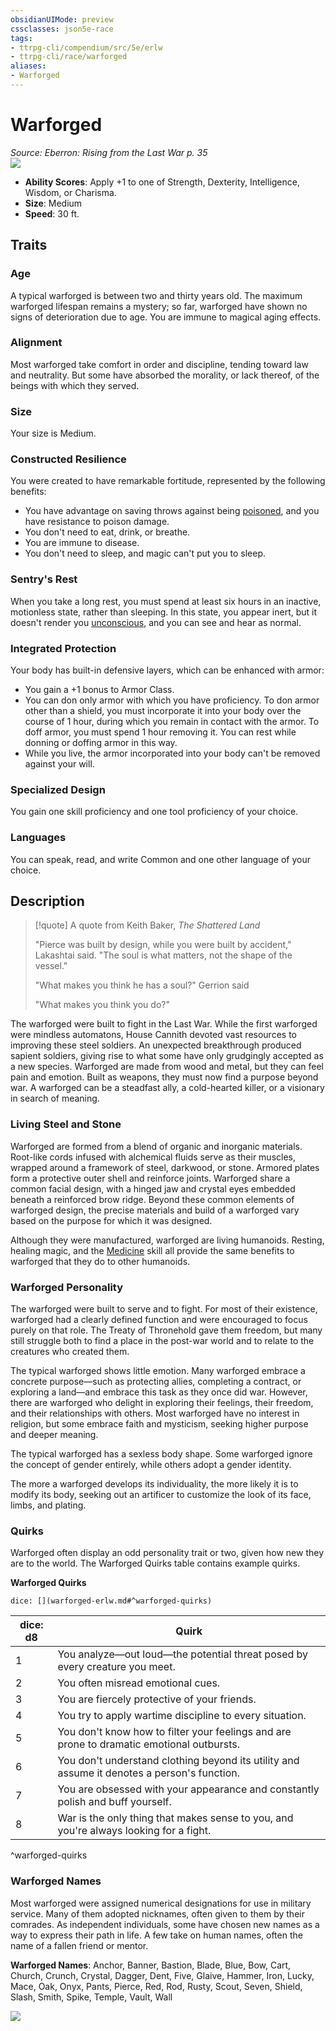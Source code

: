 ```yaml
---
obsidianUIMode: preview
cssclasses: json5e-race
tags:
- ttrpg-cli/compendium/src/5e/erlw
- ttrpg-cli/race/warforged
aliases:
- Warforged
---
```

# Warforged
*Source: Eberron: Rising from the Last War p. 35*  
![](Інструменти%20ДМ/CLI/races/img/warforged.webp#right)

- **Ability Scores**: Apply +1 to one of Strength, Dexterity, Intelligence, Wisdom, or Charisma.
- **Size**: Medium
- **Speed**: 30 ft.

## Traits

### Age

A typical warforged is between two and thirty years old. The maximum warforged lifespan remains a mystery; so far, warforged have shown no signs of deterioration due to age. You are immune to magical aging effects.

### Alignment

Most warforged take comfort in order and discipline, tending toward law and neutrality. But some have absorbed the morality, or lack thereof, of the beings with which they served.

### Size

Your size is Medium.

### Constructed Resilience

You were created to have remarkable fortitude, represented by the following benefits:

- You have advantage on saving throws against being [poisoned](Інструменти%20ДМ/CLI/rules/conditions.md#Poisoned), and you have resistance to poison damage.  
- You don't need to eat, drink, or breathe.  
- You are immune to disease.  
- You don't need to sleep, and magic can't put you to sleep.  

### Sentry's Rest

When you take a long rest, you must spend at least six hours in an inactive, motionless state, rather than sleeping. In this state, you appear inert, but it doesn't render you [unconscious](Інструменти%20ДМ/CLI/rules/conditions.md#Unconscious), and you can see and hear as normal.

### Integrated Protection

Your body has built-in defensive layers, which can be enhanced with armor:

- You gain a +1 bonus to Armor Class.  
- You can don only armor with which you have proficiency. To don armor other than a shield, you must incorporate it into your body over the course of 1 hour, during which you remain in contact with the armor. To doff armor, you must spend 1 hour removing it. You can rest while donning or doffing armor in this way.  
- While you live, the armor incorporated into your body can't be removed against your will.  

### Specialized Design

You gain one skill proficiency and one tool proficiency of your choice.

### Languages

You can speak, read, and write Common and one other language of your choice.

## Description

> [!quote] A quote from Keith Baker, *The Shattered Land*  
> 
> "Pierce was built by design, while you were built by accident," Lakashtai said. "The soul is what matters, not the shape of the vessel."
> 
> "What makes you think he has a soul?" Gerrion said
> 
> "What makes you think you do?"

The warforged were built to fight in the Last War. While the first warforged were mindless automatons, House Cannith devoted vast resources to improving these steel soldiers. An unexpected breakthrough produced sapient soldiers, giving rise to what some have only grudgingly accepted as a new species. Warforged are made from wood and metal, but they can feel pain and emotion. Built as weapons, they must now find a purpose beyond war. A warforged can be a steadfast ally, a cold-hearted killer, or a visionary in search of meaning.

### Living Steel and Stone

Warforged are formed from a blend of organic and inorganic materials. Root-like cords infused with alchemical fluids serve as their muscles, wrapped around a framework of steel, darkwood, or stone. Armored plates form a protective outer shell and reinforce joints. Warforged share a common facial design, with a hinged jaw and crystal eyes embedded beneath a reinforced brow ridge. Beyond these common elements of warforged design, the precise materials and build of a warforged vary based on the purpose for which it was designed.

Although they were manufactured, warforged are living humanoids. Resting, healing magic, and the [Medicine](Інструменти%20ДМ/CLI/rules/skills.md#Medicine) skill all provide the same benefits to warforged that they do to other humanoids.

### Warforged Personality

The warforged were built to serve and to fight. For most of their existence, warforged had a clearly defined function and were encouraged to focus purely on that role. The Treaty of Thronehold gave them freedom, but many still struggle both to find a place in the post-war world and to relate to the creatures who created them.

The typical warforged shows little emotion. Many warforged embrace a concrete purpose—such as protecting allies, completing a contract, or exploring a land—and embrace this task as they once did war. However, there are warforged who delight in exploring their feelings, their freedom, and their relationships with others. Most warforged have no interest in religion, but some embrace faith and mysticism, seeking higher purpose and deeper meaning.

The typical warforged has a sexless body shape. Some warforged ignore the concept of gender entirely, while others adopt a gender identity.

The more a warforged develops its individuality, the more likely it is to modify its body, seeking out an artificer to customize the look of its face, limbs, and plating.

### Quirks

Warforged often display an odd personality trait or two, given how new they are to the world. The Warforged Quirks table contains example quirks.

**Warforged Quirks**

`dice: [](warforged-erlw.md#^warforged-quirks)`

| dice: d8 | Quirk |
|----------|-------|
| 1 | You analyze—out loud—the potential threat posed by every creature you meet. |
| 2 | You often misread emotional cues. |
| 3 | You are fiercely protective of your friends. |
| 4 | You try to apply wartime discipline to every situation. |
| 5 | You don't know how to filter your feelings and are prone to dramatic emotional outbursts. |
| 6 | You don't understand clothing beyond its utility and assume it denotes a person's function. |
| 7 | You are obsessed with your appearance and constantly polish and buff yourself. |
| 8 | War is the only thing that makes sense to you, and you're always looking for a fight. |
^warforged-quirks

### Warforged Names

Most warforged were assigned numerical designations for use in military service. Many of them adopted nicknames, often given to them by their comrades. As independent individuals, some have chosen new names as a way to express their path in life. A few take on human names, often the name of a fallen friend or mentor.

**Warforged Names**: Anchor, Banner, Bastion, Blade, Blue, Bow, Cart, Church, Crunch, Crystal, Dagger, Dent, Five, Glaive, Hammer, Iron, Lucky, Mace, Oak, Onyx, Pants, Pierce, Red, Rod, Rusty, Scout, Seven, Shield, Slash, Smith, Spike, Temple, Vault, Wall


![](Інструменти%20ДМ/CLI/races/img/warforged-001.webp#center)